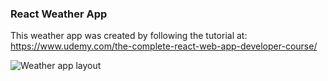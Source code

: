 ### React Weather App
This weather app was created by following the tutorial at:  
https://www.udemy.com/the-complete-react-web-app-developer-course/


![Weather app layout](http://i.imgur.com/g7OR2WG.png)
